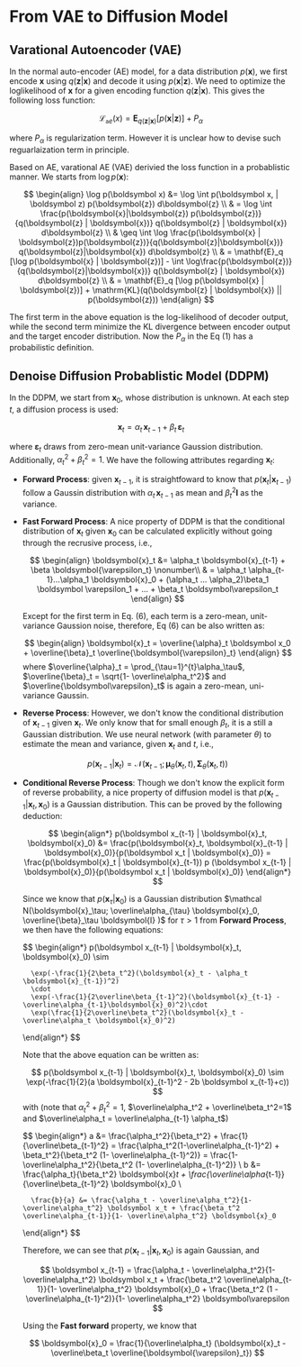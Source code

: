 # From VAE to Diffusion Model

## Varational Autoencoder (VAE)
In the normal auto-encoder (AE) model, for a data distribution $p(\boldsymbol{x})$, we first encode $\boldsymbol x$ using $q(\boldsymbol z|\boldsymbol x)$ and decode it using $p(\boldsymbol x|\boldsymbol z)$. We need to optimize the loglikelihood of $\boldsymbol x$ for a given encoding function $q(\boldsymbol z | \boldsymbol x)$. This gives the following loss function:

$$\mathcal{L}_{\mathtt ae}(x) = \mathbf{E}_{q(\boldsymbol{z} | \boldsymbol{x})} [ p(\boldsymbol{x} | \boldsymbol{z})] + P_{\alpha} $$

where $P_{\alpha}$ is regularization term. However it is unclear how to devise such reguarlaization term in principle. 

Based on AE, varational AE (VAE) derivied the loss function in a probablistic manner. We starts from $\log p(\boldsymbol x)$: 

$$
\begin{align}
\log p(\boldsymbol x) &= \log \int p(\boldsymbol x, | \boldsymbol z) p(\boldsymbol{z}) d\boldsymbol{z} \\
    & = \log \int \frac{p(\boldsymbol{x}|\boldsymbol{z}) p(\boldsymbol{z})}{q(\boldsymbol{z} | \boldsymbol{x})} q(\boldsymbol{z} | \boldsymbol{x}) d\boldsymbol{z}  \\
    & \geq \int \log \frac{p(\boldsymbol{x} | \boldsymbol{z})p(\boldsymbol{z})}{q(\boldsymbol{z}|\boldsymbol{x})} q(\boldsymbol{z}|\boldsymbol{x}) d\boldsymbol{z} \\
    & = \mathbf{E}_q [\log p(\boldsymbol{x} | \boldsymbol{z})] - \int \log\frac{p(\boldsymbol{z})}{q(\boldsymbol{z}|\boldsymbol{x})} q(\boldsymbol{z} | \boldsymbol{x}) d\boldsymbol{z} \\
    & = \mathbf{E}_q [\log p(\boldsymbol{x} | \boldsymbol{z})]  + \mathrm{KL}(q(\boldsymbol{z} | \boldsymbol{x}) || p(\boldsymbol{z}))
\end{align}
$$

The first term in the above equation is the log-likelihood of decoder output, while the second term minimize the KL divergence between encoder output and the target encoder distribution. Now the $P_\alpha$ in the Eq (1) has a probabilistic definition.


## Denoise Diffusion Probablistic Model (DDPM)

In the DDPM, we start from $\boldsymbol x_0$, whose distribution is unknown. At each step $t$, a diffusion process is used: 

$$
    \boldsymbol x_{t} = \alpha_t\,\boldsymbol x_{t-1} + \beta_t\,\boldsymbol \varepsilon_t
$$

where $\boldsymbol\varepsilon_t$ draws from zero-mean unit-variance Gaussion distribution. Additionally, $\alpha_t^2 + \beta_t^2 = 1$. We have the following attributes regarding $\boldsymbol x_t$:

- **Forward Process**: given $\boldsymbol x_{t-1}$, it is straightfoward to know that $p(\boldsymbol x_t | \boldsymbol x_{t-1})$ follow a Gaussin distribution with $\alpha_t \, \boldsymbol x_{t-1}$ as mean and $\beta_t^2 \boldsymbol I$ as the variance.

- **Fast Forward Process**: A nice property of DDPM is that the conditional distribution of $\boldsymbol x_{t}$ given $\boldsymbol x_{0}$ can be calculated explicitly without going through the recrusive process, i.e., 

  $$ 
  \begin{align}
    \boldsymbol{x}_t &= \alpha_t \boldsymbol{x}_{t-1} + \beta \boldsymbol{\varepsilon_t} \nonumber\\ 
    & = \alpha_t \alpha_{t-1}...\alpha_1 \boldsymbol{x}_0 + (\alpha_t ... \alpha_2)\beta_1 \boldsymbol \varepsilon_1 + ... + \beta_t \boldsymbol\varepsilon_t
  \end{align}  
  $$

  Except for the first term in Eq. (6), each term is a zero-mean, unit-variance Gaussion noise, therefore, Eq (6) can be also written as: 

  $$
  \begin{align}
    \boldsymbol{x}_t = \overline{\alpha}_t \boldsymbol x_0 + \overline{\beta}_t \overline{\boldsymbol{\varepsilon}_t}
  \end{align}
  $$
  where $\overline{\alpha}_t = \prod_{\tau=1}^{t}\alpha_\tau$, $\overline{\beta}_t = \sqrt{1- \overline\alpha_t^2}$ and $\overline{\boldsymbol\varepsilon}_t$ is again a zero-mean, uni-variance Gaussin.
 
- **Reverse Process**: However, we don't know the conditional distribution of $\boldsymbol{x}_{t-1}$ given $\boldsymbol x_{t}$. We only know that for small enough $\beta_t$, it is a still a Gaussian distribution. We use neural network (with parameter $\theta$) to estimate the mean and variance, given $\boldsymbol x_t$ and $t$, i.e., 
  
  $$ p(\boldsymbol x_{t-1} | \boldsymbol x_{t}) = \mathcal{N}(\boldsymbol x_{t-1}; \boldsymbol \mu_{\theta}(\boldsymbol x_t, t), \boldsymbol \Sigma_{\theta}(\boldsymbol x_t, t))$$

- **Conditional Reverse Process**: Though we don't know the explicit form of reverse probability, a nice property of diffusion model is that $p(\boldsymbol x_{t-1} | \boldsymbol{x}_t, \boldsymbol{x}_0)$ is a Gaussian distribution. This can be proved by the following deduction: 

    $$
    \begin{align*}
        p(\boldsymbol x_{t-1} | \boldsymbol{x}_t, \boldsymbol{x}_0) &= 
        \frac{p(\boldsymbol{x}_t, \boldsymbol{x}_{t-1} | \boldsymbol{x}_0)}{p(\boldsymbol x_t | \boldsymbol{x}_0)} = \frac{p(\boldsymbol{x}_t | \boldsymbol{x}_{t-1}) p (\boldsymbol x_{t-1} | \boldsymbol{x}_0)}{p(\boldsymbol x_t | \boldsymbol{x}_0)}
    \end{align*}
    $$

    Since we know that $p(\boldsymbol x_\tau | \boldsymbol{x}_0)$ is a Gaussian distribution $\mathcal N(\boldsymbol{x}_\tau; \overline\alpha_{\tau} \boldsymbol{x}_0, \overline{\beta}_\tau \boldsymbol{I} )$ for $\tau > 1$ from **Forward Process**, we then have the following equations:

    $$
    \begin{align*}
        p(\boldsymbol x_{t-1} | \boldsymbol{x}_t, \boldsymbol{x}_0) \sim 

        \exp(-\frac{1}{2\beta_t^2}(\boldsymbol{x}_t - \alpha_t \boldsymbol{x}_{t-1})^2)
        \cdot
        \exp(-\frac{1}{2\overline\beta_{t-1}^2}(\boldsymbol{x}_{t-1} - \overline\alpha_{t-1}\boldsymbol{x}_0)^2)\cdot
        \exp(\frac{1}{2\overline\beta_t^2}(\boldsymbol{x}_t - \overline\alpha_t \boldsymbol{x}_0)^2)
    \end{align*}
    $$

    Note that the above equation can be written as:

    $$
        p(\boldsymbol x_{t-1} | \boldsymbol{x}_t, \boldsymbol{x}_0) \sim
        \exp(-\frac{1}{2}(a \boldsymbol{x}_{t-1}^2 - 2b \boldsymbol x_{t-1}+c))
    $$
    with (note that $\alpha_t^2 + \beta_t^2 = 1$, $\overline\alpha_t^2 + \overline\beta_t^2=1$ and $\overline\alpha_t = \overline\alpha_{t-1} \alpha_t$)

    $$
    \begin{align*}
        a &= \frac{\alpha_t^2}{\beta_t^2} + \frac{1}{\overline\beta_{t-1}^2} 
          = \frac{\alpha_t^2(1-\overline\alpha_{t-1}^2) + \beta_t^2}{\beta_t^2 (1- \overline\alpha_{t-1}^2)} = \frac{1-\overline\alpha_t^2}{\beta_t^2 (1- \overline\alpha_{t-1}^2)}
        \\
        b &= \frac{\alpha_t}{\beta_t^2} \boldsymbol{x}_t + \frac{\overline\alpha_{t-1}}{\overline\beta_{t-1}^2} \boldsymbol{x}_0 \\

        \frac{b}{a} &= \frac{\alpha_t - \overline\alpha_t^2}{1- \overline\alpha_t^2} \boldsymbol x_t + \frac{\beta_t^2 \overline\alpha_{t-1}}{1- \overline\alpha_t^2} \boldsymbol{x}_0
    \end{align*}
    $$

    Therefore, we can see that $p(\boldsymbol x_{t-1} | \boldsymbol{x}_t, \boldsymbol{x}_0)$ is again Gaussian, and 

    $$
    \boldsymbol x_{t-1} = \frac{\alpha_t - \overline\alpha_t^2}{1- \overline\alpha_t^2} \boldsymbol x_t + \frac{\beta_t^2 \overline\alpha_{t-1}}{1- \overline\alpha_t^2} \boldsymbol{x}_0 + \frac{\beta_t^2 (1 - \overline\alpha_{t-1}^2)}{1- \overline\alpha_t^2} \boldsymbol\varepsilon
    $$

    Using the **Fast forward** property, we know that 

    $$
    \boldsymbol{x}_0 = \frac{1}{\overline\alpha_t} (\boldsymbol{x}_t  - \overline\beta_t \overline{\boldsymbol{\varepsilon}_t})
    $$